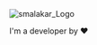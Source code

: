 <div class="container">
    <img src="https://raw.githubusercontent.com/smalakargh/mycode/refs/heads/main/gitReadmePic.jpg?token=GHSAT0AAAAAACYPP3B6EZAG7272MABOSQK4ZYBGABA" alt="smalakar_Logo">
    <p>I'm a developer by ❤️</p>
</div>
